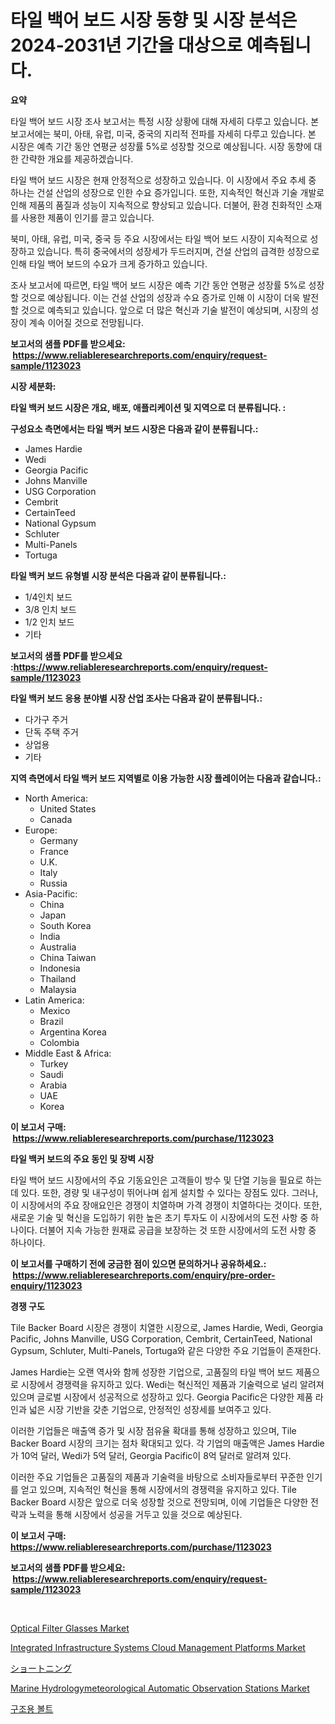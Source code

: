 <p><h1>타일 백어 보드 시장 동향 및 시장 분석은 2024-2031년 기간을 대상으로 예측됩니다.</h1></p><p><strong>요약</strong></p>
<p><p>타일 백어 보드 시장 조사 보고서는 특정 시장 상황에 대해 자세히 다루고 있습니다. 본 보고서에는 북미, 아태, 유럽, 미국, 중국의 지리적 전파를 자세히 다루고 있습니다. 본 시장은 예측 기간 동안 연평균 성장률 5%로 성장할 것으로 예상됩니다. 시장 동향에 대한 간략한 개요를 제공하겠습니다.</p><p>타일 백어 보드 시장은 현재 안정적으로 성장하고 있습니다. 이 시장에서 주요 추세 중 하나는 건설 산업의 성장으로 인한 수요 증가입니다. 또한, 지속적인 혁신과 기술 개발로 인해 제품의 품질과 성능이 지속적으로 향상되고 있습니다. 더불어, 환경 친화적인 소재를 사용한 제품이 인기를 끌고 있습니다.</p><p>북미, 아태, 유럽, 미국, 중국 등 주요 시장에서는 타일 백어 보드 시장이 지속적으로 성장하고 있습니다. 특히 중국에서의 성장세가 두드러지며, 건설 산업의 급격한 성장으로 인해 타일 백어 보드의 수요가 크게 증가하고 있습니다.</p><p>조사 보고서에 따르면, 타일 백어 보드 시장은 예측 기간 동안 연평균 성장률 5%로 성장할 것으로 예상됩니다. 이는 건설 산업의 성장과 수요 증가로 인해 이 시장이 더욱 발전할 것으로 예측되고 있습니다. 앞으로 더 많은 혁신과 기술 발전이 예상되며, 시장의 성장이 계속 이어질 것으로 전망됩니다.</p></p>
<p><strong>보고서의 샘플 PDF를 받으세요: &nbsp;<a href="https://www.reliableresearchreports.com/enquiry/request-sample/1123023">https://www.reliableresearchreports.com/enquiry/request-sample/1123023</a></strong></p>
<p><strong>시장 세분화:</strong></p>
<p><strong> 타일 백커 보드 시장은 개요, 배포, 애플리케이션 및 지역으로 더 분류됩니다. :</strong></p>
<p><strong>구성요소 측면에서는 타일 백커 보드 시장은 다음과 같이 분류됩니다.:</strong></p>
<p><ul><li>James Hardie</li><li>Wedi</li><li>Georgia Pacific</li><li>Johns Manville</li><li>USG Corporation</li><li>Cembrit</li><li>CertainTeed</li><li>National Gypsum</li><li>Schluter</li><li>Multi-Panels</li><li>Tortuga</li></ul></p>
<p><strong> 타일 백커 보드 유형별 시장 분석은 다음과 같이 분류됩니다.:</strong></p>
<p><ul><li>1/4인치 보드</li><li>3/8 인치 보드</li><li>1/2 인치 보드</li><li>기타</li></ul></p>
<p><strong>보고서의 샘플 PDF를 받으세요 :<a href="https://www.reliableresearchreports.com/enquiry/request-sample/1123023">https://www.reliableresearchreports.com/enquiry/request-sample/1123023</a></strong></p>
<p><strong> 타일 백커 보드 응용 분야별 시장 산업 조사는 다음과 같이 분류됩니다.:</strong></p>
<p><ul><li>다가구 주거</li><li>단독 주택 주거</li><li>상업용</li><li>기타</li></ul></p>
<p><strong>지역 측면에서 타일 백커 보드 지역별로 이용 가능한 시장 플레이어는 다음과 같습니다.:</strong></p>
<p><ul>
    <li>
        North America:
        <ul>
            <li>United States</li>
            <li>Canada</li>
        </ul>
    </li>
    <li>
        Europe:
        <ul>
            <li>Germany</li>
            <li>France</li>
            <li>U.K.</li>
            <li>Italy</li>
            <li>Russia</li>
        </ul>
    </li>
    <li>
        Asia-Pacific:
        <ul>
            <li>China</li>
            <li>Japan</li>
            <li>South Korea</li>
            <li>India</li>
            <li>Australia</li>
            <li>China Taiwan</li>
            <li>Indonesia</li>
            <li>Thailand</li>
            <li>Malaysia</li>
        </ul>
    </li>
    <li>
        Latin America:
        <ul>
            <li>Mexico</li>
            <li>Brazil</li>
            <li>Argentina Korea</li>
            <li>Colombia</li>
        </ul>
    </li>
    <li>
        Middle East & Africa:
        <ul>
            <li>Turkey</li>
            <li>Saudi</li>
            <li>Arabia</li>
            <li>UAE</li>
            <li>Korea</li>
        </ul>
    </li>
    </ul></p>
<p><strong>이 보고서 구매: &nbsp;<a href="https://www.reliableresearchreports.com/purchase/1123023">https://www.reliableresearchreports.com/purchase/1123023</a></strong></p>
<p><strong>타일 백커 보드의 주요 동인 및 장벽 시장</strong></p>
<p><p>타일 백어 보드 시장에서의 주요 기동요인은 고객들이 방수 및 단열 기능을 필요로 하는 데 있다. 또한, 경량 및 내구성이 뛰어나며 쉽게 설치할 수 있다는 장점도 있다. 그러나, 이 시장에서의 주요 장애요인은 경쟁이 치열하며 가격 경쟁이 치열하다는 것이다. 또한, 새로운 기술 및 혁신을 도입하기 위한 높은 초기 투자도 이 시장에서의 도전 사항 중 하나이다. 더불어 지속 가능한 원재료 공급을 보장하는 것 또한 시장에서의 도전 사항 중 하나이다.</p></p>
<p><strong>이 보고서를 구매하기 전에 궁금한 점이 있으면 문의하거나 공유하세요.: &nbsp;<a href="https://www.reliableresearchreports.com/enquiry/pre-order-enquiry/1123023">https://www.reliableresearchreports.com/enquiry/pre-order-enquiry/1123023</a></strong></p>
<p><strong>경쟁 구도</strong></p>
<p><p>Tile Backer Board 시장은 경쟁이 치열한 시장으로, James Hardie, Wedi, Georgia Pacific, Johns Manville, USG Corporation, Cembrit, CertainTeed, National Gypsum, Schluter, Multi-Panels, Tortuga와 같은 다양한 주요 기업들이 존재한다.</p><p>James Hardie는 오랜 역사와 함께 성장한 기업으로, 고품질의 타일 백어 보드 제품으로 시장에서 경쟁력을 유지하고 있다. Wedi는 혁신적인 제품과 기술력으로 널리 알려져 있으며 글로벌 시장에서 성공적으로 성장하고 있다. Georgia Pacific은 다양한 제품 라인과 넓은 시장 기반을 갖춘 기업으로, 안정적인 성장세를 보여주고 있다.</p><p>이러한 기업들은 매출액 증가 및 시장 점유율 확대를 통해 성장하고 있으며, Tile Backer Board 시장의 크기는 점차 확대되고 있다. 각 기업의 매출액은 James Hardie가 10억 달러, Wedi가 5억 달러, Georgia Pacific이 8억 달러로 알려져 있다.</p><p>이러한 주요 기업들은 고품질의 제품과 기술력을 바탕으로 소비자들로부터 꾸준한 인기를 얻고 있으며, 지속적인 혁신을 통해 시장에서의 경쟁력을 유지하고 있다. Tile Backer Board 시장은 앞으로 더욱 성장할 것으로 전망되며, 이에 기업들은 다양한 전략과 노력을 통해 시장에서 성공을 거두고 있을 것으로 예상된다.</p></p>
<p><strong>이 보고서 구매: &nbsp; <a href="https://www.reliableresearchreports.com/purchase/1123023">https://www.reliableresearchreports.com/purchase/1123023</a></strong></p>
<p><strong>보고서의 샘플 PDF를 받으세요: &nbsp;<a href="https://www.reliableresearchreports.com/enquiry/request-sample/1123023">https://www.reliableresearchreports.com/enquiry/request-sample/1123023</a></strong><strong></strong></p>
<p>&nbsp;</p>
<p><p><a href="https://github.com/BryceTownsendr/Market-Research-Report-List-3/blob/main/optical-filter-glasses-market.md">Optical Filter Glasses Market</a></p><p><a href="https://butternut-bug-553.notion.site/Integrated-Infrastructure-Systems-Cloud-Management-Platforms-Market-Analysis-Examines-its-Scope-on-G-b16d07e3dfac47c7bae15b84243008d8">Integrated Infrastructure Systems Cloud Management Platforms Market</a></p><p><a href="https://github.com/ksxzwxabcuynh011/Market-Research-Report-List-1/blob/main/1137407190157.md">ショートニング</a></p><p><a href="https://view.publitas.com/reportprime-1/marine-hydrologymeteorological-automatic-observation-stations-market-challenges-opportunities-and-growth-drivers-and-major-market-players-forecasted-for-period-from-2023-2030/">Marine Hydrologymeteorological Automatic Observation Stations Market</a></p><p><a href="https://github.com/vskv4779xr1/Market-Research-Report-List-1/blob/main/9491308190033.md">구조용 볼트</a></p></p>
